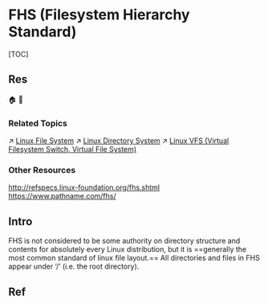 # FHS (Filesystem Hierarchy Standard)

[TOC]



## Res
🏠 
🚧 


### Related Topics
↗ [Linux File System](../🔩%20Linux%20Kernel/Linux%20IO%20&%20Files%20Management/🤔%20Linux%20File%20System/Linux%20File%20System.md)
↗ [Linux Directory System](../🔩%20Linux%20Kernel/Linux%20IO%20&%20Files%20Management/🤔%20Linux%20File%20System/Linux%20Directory%20System.md)
↗ [Linux VFS (Virtual Filesystem Switch, Virtual File System)](../🔩%20Linux%20Kernel/Linux%20IO%20&%20Files%20Management/🤔%20Linux%20File%20System/Linux%20VFS%20(Virtual%20Filesystem%20Switch,%20Virtual%20File%20System).md)


### Other Resources
http://refspecs.linux-foundation.org/fhs.shtml
https://www.pathname.com/fhs/



## Intro
FHS is not considered to be some authority on directory structure and contents for absolutely every Linux distribution, but it is ==generally the most common standard of linux file layout.== All directories and files in FHS appear under ‘/’ (i.e. the root directory).



## Ref
